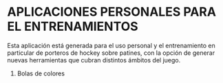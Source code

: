 <h1>APLICACIONES PERSONALES PARA EL ENTRENAMIENTOS</h1>
<p>Esta aplicación está generada para el uso personal y el entrenamiento en particular de porteros de hockey sobre patines, con la opción de generar nuevas herramientas que cubran distintos ámbitos del juego.</p>
<ol>
  <li>Bolas de colores</li>
</ol>
